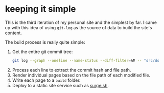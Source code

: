 # keeping it simple

This is the third iteration of my personal site and the simplest by far. I came up with this idea of using `git-log` as the source of data to build the site's content.

The build process is really quite simple:
1. Get the entire git commit tree:
    ```bash
    git log --graph --oneline --name-status --diff-filter=AM -- "src/documents/"
    ```
2. Process each line to extract the commit hash and file path.
3. Render individual pages based on the file path of each modified file.
4. Write each page to a `build` folder.
5. Deploy to a static site service such as [surge.sh](https://surge.sh).
